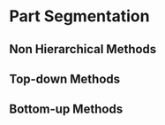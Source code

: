 # Part Segmentation

## Non Hierarchical Methods


## Top-down Methods


## Bottom-up Methods
<!--stackedit_data:
eyJoaXN0b3J5IjpbLTI4OTE0NzEzMV19
-->